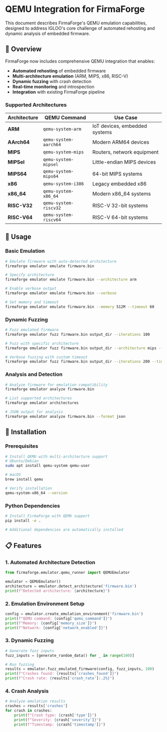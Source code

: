 # QEMU Integration for FirmaForge

This document describes FirmaForge's QEMU emulation capabilities, designed to address IGLOO's core challenge of automated rehosting and dynamic analysis of embedded firmware.

## 🎯 Overview

FirmaForge now includes comprehensive QEMU integration that enables:
- **Automated rehosting** of embedded firmware
- **Multi-architecture emulation** (ARM, MIPS, x86, RISC-V)
- **Dynamic fuzzing** with crash detection
- **Real-time monitoring** and introspection
- **Integration** with existing FirmaForge pipeline

### Supported Architectures

| Architecture | QEMU Command | Use Case |
|--------------|--------------|----------|
| **ARM** | `qemu-system-arm` | IoT devices, embedded systems |
| **AArch64** | `qemu-system-aarch64` | Modern ARM64 devices |
| **MIPS** | `qemu-system-mips` | Routers, network equipment |
| **MIPSel** | `qemu-system-mipsel` | Little-endian MIPS devices |
| **MIPS64** | `qemu-system-mips64` | 64-bit MIPS systems |
| **x86** | `qemu-system-i386` | Legacy embedded x86 |
| **x86_64** | `qemu-system-x86_64` | Modern x86_64 systems |
| **RISC-V32** | `qemu-system-riscv32` | RISC-V 32-bit systems |
| **RISC-V64** | `qemu-system-riscv64` | RISC-V 64-bit systems |

## 🚀 Usage

### Basic Emulation

```bash
# Emulate firmware with auto-detected architecture
firmaforge emulator emulate firmware.bin

# Specify architecture
firmaforge emulator emulate firmware.bin --architecture arm

# Enable verbose output
firmaforge emulator emulate firmware.bin --verbose

# Set memory and timeout
firmaforge emulator emulate firmware.bin --memory 512M --timeout 60
```

### Dynamic Fuzzing

```bash
# Fuzz emulated firmware
firmaforge emulator fuzz firmware.bin output_dir --iterations 100

# Fuzz with specific architecture
firmaforge emulator fuzz firmware.bin output_dir --architecture mips --iterations 50

# Verbose fuzzing with custom timeout
firmaforge emulator fuzz firmware.bin output_dir --iterations 200 --timeout 5 --verbose
```

### Analysis and Detection

```bash
# Analyze firmware for emulation compatibility
firmaforge emulator analyze firmware.bin

# List supported architectures
firmaforge emulator architectures

# JSON output for analysis
firmaforge emulator analyze firmware.bin --format json
```

## 🔧 Installation

### Prerequisites

```bash
# Install QEMU with multi-architecture support
# Ubuntu/Debian
sudo apt install qemu-system qemu-user

# macOS
brew install qemu

# Verify installation
qemu-system-x86_64 --version
```

### Python Dependencies

```bash
# Install FirmaForge with QEMU support
pip install -e .

# Additional dependencies are automatically installed
```

## 📋 Features

### 1. Automated Architecture Detection

```python
from firmaforge.emulator.qemu_runner import QEMUEmulator

emulator = QEMUEmulator()
architecture = emulator.detect_architecture('firmware.bin')
print(f"Detected architecture: {architecture}")
```

### 2. Emulation Environment Setup

```python
config = emulator.create_emulation_environment('firmware.bin')
print(f"QEMU command: {config['qemu_command']}")
print(f"Memory: {config['memory_size']}")
print(f"Network: {config['network_enabled']}")
```

### 3. Dynamic Fuzzing

```python
# Generate fuzz inputs
fuzz_inputs = [generate_random_data() for _ in range(100)]

# Run fuzzing
results = emulator.fuzz_emulated_firmware(config, fuzz_inputs, 100)
print(f"Crashes found: {results['crashes_found']}")
print(f"Crash rate: {results['crash_rate']:.2%}")
```

### 4. Crash Analysis

```python
# Analyze emulation results
crashes = results['crashes']
for crash in crashes:
    print(f"Crash type: {crash['type']}")
    print(f"Severity: {crash['severity']}")
    print(f"Timestamp: {crash['timestamp']}")
```
